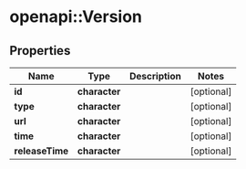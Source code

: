 # openapi::Version


## Properties
Name | Type | Description | Notes
------------ | ------------- | ------------- | -------------
**id** | **character** |  | [optional] 
**type** | **character** |  | [optional] 
**url** | **character** |  | [optional] 
**time** | **character** |  | [optional] 
**releaseTime** | **character** |  | [optional] 


